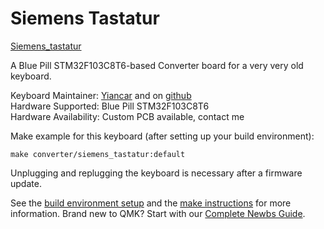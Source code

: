 # Siemens Tastatur

[Siemens_tastatur](https://i.imgur.com/mQY4CQA.jpg)

A Blue Pill STM32F103C8T6-based Converter board for a very very old keyboard.  

Keyboard Maintainer: [Yiancar](http://yiancar-designs.com/) and on [github](https://github.com/yiancar)  
Hardware Supported: Blue Pill STM32F103C8T6  
Hardware Availability: Custom PCB available, contact me  

Make example for this keyboard (after setting up your build environment):

    make converter/siemens_tastatur:default

Unplugging and replugging the keyboard is necessary after a firmware update.

See the [build environment setup](https://docs.qmk.fm/#/getting_started_build_tools) and the [make instructions](https://docs.qmk.fm/#/getting_started_make_guide) for more information. Brand new to QMK? Start with our [Complete Newbs Guide](https://docs.qmk.fm/#/newbs).
